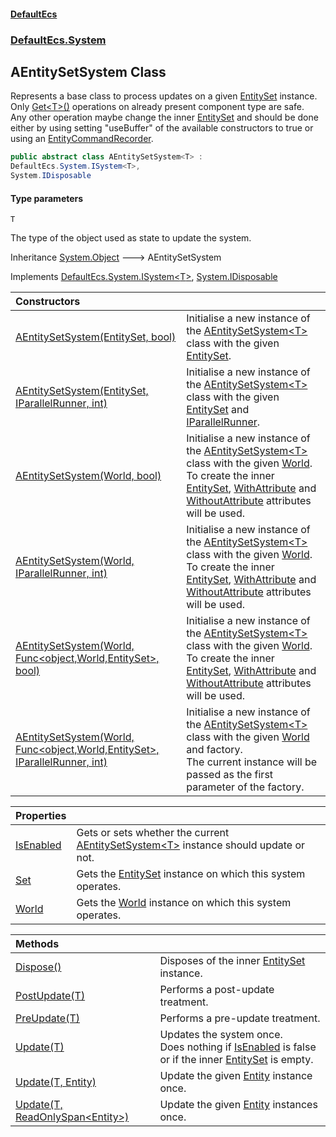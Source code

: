 #### [DefaultEcs](DefaultEcs.md 'DefaultEcs')
### [DefaultEcs.System](DefaultEcs.md#DefaultEcs.System 'DefaultEcs.System')

## AEntitySetSystem<T> Class

Represents a base class to process updates on a given [EntitySet](EntitySet.md 'DefaultEcs.EntitySet') instance.  
Only [Get&lt;T&gt;()](Entity.Get_T_().md 'DefaultEcs.Entity.Get<T>()') operations on already present component type are safe.  
Any other operation maybe change the inner [EntitySet](EntitySet.md 'DefaultEcs.EntitySet') and should be done either by using setting "useBuffer" of the available constructors to true or using an [EntityCommandRecorder](EntityCommandRecorder.md 'DefaultEcs.Command.EntityCommandRecorder').

```csharp
public abstract class AEntitySetSystem<T> :
DefaultEcs.System.ISystem<T>,
System.IDisposable
```
#### Type parameters

<a name='DefaultEcs.System.AEntitySetSystem_T_.T'></a>

`T`

The type of the object used as state to update the system.

Inheritance [System.Object](https://docs.microsoft.com/en-us/dotnet/api/System.Object 'System.Object') &#129106; AEntitySetSystem<T>

Implements [DefaultEcs.System.ISystem&lt;](ISystem_T_.md 'DefaultEcs.System.ISystem<T>')[T](AEntitySetSystem_T_.md#DefaultEcs.System.AEntitySetSystem_T_.T 'DefaultEcs.System.AEntitySetSystem<T>.T')[&gt;](ISystem_T_.md 'DefaultEcs.System.ISystem<T>'), [System.IDisposable](https://docs.microsoft.com/en-us/dotnet/api/System.IDisposable 'System.IDisposable')

| Constructors | |
| :--- | :--- |
| [AEntitySetSystem(EntitySet, bool)](AEntitySetSystem_T_.AEntitySetSystem(EntitySet,bool).md 'DefaultEcs.System.AEntitySetSystem<T>.AEntitySetSystem(DefaultEcs.EntitySet, bool)') | Initialise a new instance of the [AEntitySetSystem&lt;T&gt;](AEntitySetSystem_T_.md 'DefaultEcs.System.AEntitySetSystem<T>') class with the given [EntitySet](EntitySet.md 'DefaultEcs.EntitySet'). |
| [AEntitySetSystem(EntitySet, IParallelRunner, int)](AEntitySetSystem_T_.AEntitySetSystem(EntitySet,IParallelRunner,int).md 'DefaultEcs.System.AEntitySetSystem<T>.AEntitySetSystem(DefaultEcs.EntitySet, DefaultEcs.Threading.IParallelRunner, int)') | Initialise a new instance of the [AEntitySetSystem&lt;T&gt;](AEntitySetSystem_T_.md 'DefaultEcs.System.AEntitySetSystem<T>') class with the given [EntitySet](EntitySet.md 'DefaultEcs.EntitySet') and [IParallelRunner](IParallelRunner.md 'DefaultEcs.Threading.IParallelRunner'). |
| [AEntitySetSystem(World, bool)](AEntitySetSystem_T_.AEntitySetSystem(World,bool).md 'DefaultEcs.System.AEntitySetSystem<T>.AEntitySetSystem(DefaultEcs.World, bool)') | Initialise a new instance of the [AEntitySetSystem&lt;T&gt;](AEntitySetSystem_T_.md 'DefaultEcs.System.AEntitySetSystem<T>') class with the given [World](World.md 'DefaultEcs.World').<br/>To create the inner [EntitySet](EntitySet.md 'DefaultEcs.EntitySet'), [WithAttribute](WithAttribute.md 'DefaultEcs.System.WithAttribute') and [WithoutAttribute](WithoutAttribute.md 'DefaultEcs.System.WithoutAttribute') attributes will be used. |
| [AEntitySetSystem(World, IParallelRunner, int)](AEntitySetSystem_T_.AEntitySetSystem(World,IParallelRunner,int).md 'DefaultEcs.System.AEntitySetSystem<T>.AEntitySetSystem(DefaultEcs.World, DefaultEcs.Threading.IParallelRunner, int)') | Initialise a new instance of the [AEntitySetSystem&lt;T&gt;](AEntitySetSystem_T_.md 'DefaultEcs.System.AEntitySetSystem<T>') class with the given [World](World.md 'DefaultEcs.World').<br/>To create the inner [EntitySet](EntitySet.md 'DefaultEcs.EntitySet'), [WithAttribute](WithAttribute.md 'DefaultEcs.System.WithAttribute') and [WithoutAttribute](WithoutAttribute.md 'DefaultEcs.System.WithoutAttribute') attributes will be used. |
| [AEntitySetSystem(World, Func&lt;object,World,EntitySet&gt;, bool)](AEntitySetSystem_T_.AEntitySetSystem(World,Func_object,World,EntitySet_,bool).md 'DefaultEcs.System.AEntitySetSystem<T>.AEntitySetSystem(DefaultEcs.World, System.Func<object,DefaultEcs.World,DefaultEcs.EntitySet>, bool)') | Initialise a new instance of the [AEntitySetSystem&lt;T&gt;](AEntitySetSystem_T_.md 'DefaultEcs.System.AEntitySetSystem<T>') class with the given [World](World.md 'DefaultEcs.World').<br/>To create the inner [EntitySet](EntitySet.md 'DefaultEcs.EntitySet'), [WithAttribute](WithAttribute.md 'DefaultEcs.System.WithAttribute') and [WithoutAttribute](WithoutAttribute.md 'DefaultEcs.System.WithoutAttribute') attributes will be used. |
| [AEntitySetSystem(World, Func&lt;object,World,EntitySet&gt;, IParallelRunner, int)](AEntitySetSystem_T_.AEntitySetSystem(World,Func_object,World,EntitySet_,IParallelRunner,int).md 'DefaultEcs.System.AEntitySetSystem<T>.AEntitySetSystem(DefaultEcs.World, System.Func<object,DefaultEcs.World,DefaultEcs.EntitySet>, DefaultEcs.Threading.IParallelRunner, int)') | Initialise a new instance of the [AEntitySetSystem&lt;T&gt;](AEntitySetSystem_T_.md 'DefaultEcs.System.AEntitySetSystem<T>') class with the given [World](World.md 'DefaultEcs.World') and factory.<br/>The current instance will be passed as the first parameter of the factory. |

| Properties | |
| :--- | :--- |
| [IsEnabled](AEntitySetSystem_T_.IsEnabled.md 'DefaultEcs.System.AEntitySetSystem<T>.IsEnabled') | Gets or sets whether the current [AEntitySetSystem&lt;T&gt;](AEntitySetSystem_T_.md 'DefaultEcs.System.AEntitySetSystem<T>') instance should update or not. |
| [Set](AEntitySetSystem_T_.Set.md 'DefaultEcs.System.AEntitySetSystem<T>.Set') | Gets the [EntitySet](EntitySet.md 'DefaultEcs.EntitySet') instance on which this system operates. |
| [World](AEntitySetSystem_T_.World.md 'DefaultEcs.System.AEntitySetSystem<T>.World') | Gets the [World](World.md 'DefaultEcs.World') instance on which this system operates. |

| Methods | |
| :--- | :--- |
| [Dispose()](AEntitySetSystem_T_.Dispose().md 'DefaultEcs.System.AEntitySetSystem<T>.Dispose()') | Disposes of the inner [EntitySet](EntitySet.md 'DefaultEcs.EntitySet') instance. |
| [PostUpdate(T)](AEntitySetSystem_T_.PostUpdate(T).md 'DefaultEcs.System.AEntitySetSystem<T>.PostUpdate(T)') | Performs a post-update treatment. |
| [PreUpdate(T)](AEntitySetSystem_T_.PreUpdate(T).md 'DefaultEcs.System.AEntitySetSystem<T>.PreUpdate(T)') | Performs a pre-update treatment. |
| [Update(T)](AEntitySetSystem_T_.Update(T).md 'DefaultEcs.System.AEntitySetSystem<T>.Update(T)') | Updates the system once.<br/>Does nothing if [IsEnabled](AEntitySetSystem_T_.IsEnabled.md 'DefaultEcs.System.AEntitySetSystem<T>.IsEnabled') is false or if the inner [EntitySet](EntitySet.md 'DefaultEcs.EntitySet') is empty. |
| [Update(T, Entity)](AEntitySetSystem_T_.Update(T,Entity).md 'DefaultEcs.System.AEntitySetSystem<T>.Update(T, DefaultEcs.Entity)') | Update the given [Entity](Entity.md 'DefaultEcs.Entity') instance once. |
| [Update(T, ReadOnlySpan&lt;Entity&gt;)](AEntitySetSystem_T_.Update(T,ReadOnlySpan_Entity_).md 'DefaultEcs.System.AEntitySetSystem<T>.Update(T, System.ReadOnlySpan<DefaultEcs.Entity>)') | Update the given [Entity](Entity.md 'DefaultEcs.Entity') instances once. |
